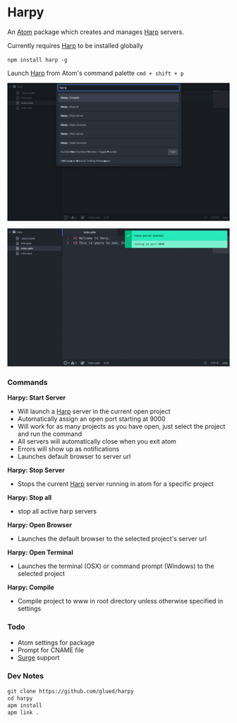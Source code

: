 [Surge]:https://surge.sh
[Harp]:http://harpjs.com/
[Atom]:https://atom.io/

# Harpy
An [Atom] package which creates and manages [Harp] servers.

Currently requires [Harp] to be installed globally

`npm install harp -g`

Launch [Harp] from Atom's command palette `cmd + shift + p`

![](img/01.jpg)

![](img/02.jpg)

### Commands

**Harpy: Start Server**
  - Will launch a [Harp] server in the current open project
  - Automatically assign an open port starting at 9000
  - Will work for as many projects as you have open, just select the project and run the command
  - All servers will automatically close when you exit atom
  - Errors will show up as notifications
  - Launches default browser to server url

**Harpy: Stop Server**
  - Stops the current [Harp] server running in atom for a specific project

**Harpy: Stop all**
  - stop all active harp servers

**Harpy: Open Browser**
 - Launches the default browser to the selected project's server url

**Harpy: Open Terminal**
 - Launches the terminal (OSX) or command prompt (Windows) to the selected project

**Harpy: Compile**
- Compile project to www in root directory unless otherwise specified in settings

### Todo
* Atom settings for package
* Prompt for CNAME file
* [Surge] support

### Dev Notes
```
git clone https://github.com/glued/harpy
cd harpy
apm install
apm link .
```

